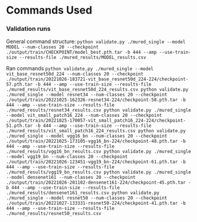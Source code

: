 # Commands Used

### Validation runs
General command structure: 
`python validate.py ./mured_single --model MODEL --num-classes 20 --checkpoint ./output/train/CHECKPOINT/model_best.pth.tar -b 444 --amp --use-train-size --results-file ./mured_results/MODEL_results.csv`


Ran commands
`python validate.py ./mured_single --model vit_base_resnet50d_224 --num-classes 20 --checkpoint ./output/train/20221026-183721-vit_base_resnet50d_224-224/checkpoint-57.pth.tar -b 444 --amp --use-train-size --results-file ./mured_results/vit_base_resnet50d_224_results.csv
python validate.py ./mured_single --model resnet34 --num-classes 20 --checkpoint ./output/train/20221025-162326-resnet34-224/checkpoint-58.pth.tar -b 444 --amp --use-train-size --results-file ./mured_results/resnet34_results.csv
python validate.py ./mured_single --model vit_small_patch16_224 --num-classes 20 --checkpoint ./output/train/20221025-170057-vit_small_patch16_224-224/checkpoint-51.pth.tar -b 444 --amp --use-train-size --results-file ./mured_results/vit_small_patch16_224_results.csv
python validate.py ./mured_single --model vgg16_bn --num-classes 20 --checkpoint ./output/train/20221025-173105-vgg16_bn-224/checkpoint-48.pth.tar -b 444 --amp --use-train-size --results-file ./mured_results/vgg16_bn_results.csv
python validate.py ./mured_single --model vgg19_bn --num-classes 20 --checkpoint ./output/train/20221026-123451-vgg19_bn-224/checkpoint-61.pth.tar -b 444 --amp --use-train-size --results-file ./mured_results/vgg19_bn_results.csv
python validate.py ./mured_single --model densenet161 --num-classes 20 --checkpoint ./output/train/20221026-201102-densenet161-224/checkpoint-45.pth.tar -b 444 --amp --use-train-size --results-file ./mured_results/densenet161_results.csv
python validate.py ./mured_single --model resnet50 --num-classes 20 --checkpoint ./output/train/20221027-133331-resnet50-224/checkpoint-41.pth.tar -b 444 --amp --use-train-size --results-file ./mured_results/resnet50_results.csv`